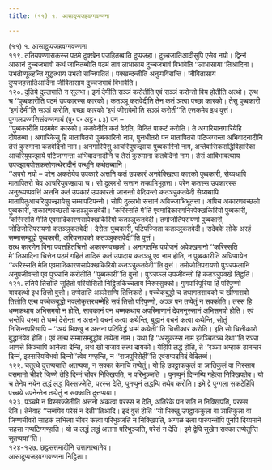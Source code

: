 ```yaml
---
title: (११) १. आसादुप्पजहवग्गवण्णना

---
```

(११) १. आसादुप्पजहवग्गवण्णना  
११९. ततियपण्णासकस्स पठमे दुक्खेन पजहितब्बाति दुप्पजहा। दुच्‍चजातिआदीसुपि एसेव नयो। द्विन्‍नं आसानं दुच्‍चजभावो कथं जानितब्बोति पठमं ताव लाभासाय दुच्‍चजभावं विभावेति ‘‘लाभासाया’’तिआदिना। उभतोब्यूळ्हन्ति युद्धत्थाय उभतो सन्‍निपतितं। पक्खन्दन्तीति अनुप्पविसन्ति। जीवितासाय दुप्पजहत्तातिआदिना जीवितासाय दुच्‍चजभावं विभावेति।  
१२०. दुतिये दुल्‍लभाति न सुलभा। इणं देमीति सञ्‍ञं करोतीति एवं सञ्‍ञं करोन्तो विय होतीति अत्थो। एत्थ च ‘‘पुब्बकारीति पठमं उपकारस्स कारको। कतञ्‍ञू कतवेदीति तेन कतं ञत्वा पच्छा कारको। तेसु पुब्बकारी ‘इणं देमी’ति सञ्‍ञं करोति, पच्छा कारको ‘इणं जीरापेमी’ति सञ्‍ञं करोती’’ति एत्तकमेव इध वुत्तं। पुग्गलपण्णत्तिसंवण्णनायं (पु॰ प॰ अट्ठ॰ ८३) पन –  
‘‘पुब्बकारीति पठममेव कारको। कतवेदीति कतं वेदेति, विदितं पाकटं करोति। ते अगारियानगारियेहि दीपेतब्बा। अगारिकेसु हि मातापितरो पुब्बकारिनो नाम, पुत्तधीतरो पन मातापितरो पटिजग्गन्ता अभिवादनादीनि तेसं कुरुमाना कतवेदिनो नाम। अनगारियेसु आचरियुपज्झाया पुब्बकारिनो नाम, अन्तेवासिकसद्धिविहारिका आचरियुपज्झाये पटिजग्गन्ता अभिवादनादीनि च तेसं कुरुमाना कतवेदिनो नाम। तेसं आविभावत्थाय उपज्झायपोसकसोणत्थेरादीनं वत्थूनि कथेतब्बानि।  
‘‘अपरो नयो – परेन अकतेयेव उपकारे अत्तनि कतं उपकारं अनपेक्खित्वा कारको पुब्बकारी, सेय्यथापि मातापितरो चेव आचरियुपज्झाया च। सो दुल्‍लभो सत्तानं तण्हाभिभूतत्ता। परेन कतस्स उपकारस्स अनुरूपप्पवत्तिं अत्तनि कतं उपकारं उपकारतो जानन्तो वेदियन्तो कतञ्‍ञुकतवेदी सेय्यथापि मातापितुआचरियुपज्झायेसु सम्मापटिपन्‍नो। सोपि दुल्‍लभो सत्तानं अविज्‍जाभिभूतत्ता। अपिच अकारणवच्छलो पुब्बकारी, सकारणवच्छलो कतञ्‍ञुकतवेदी। ‘करिस्सति मे’ति एवमादिकारणनिरपेक्खकिरियो पुब्बकारी, ‘करिस्सति मे’ति एवमादिकारणसापेक्खकिरियो कतञ्‍ञुकतवेदी। तमोजोतिपरायणो पुब्बकारी, जोतिजोतिपरायणो कतञ्‍ञुकतवेदी। देसेता पुब्बकारी, पटिपज्‍जिता कतञ्‍ञुकतवेदी। सदेवके लोके अरहं सम्मासम्बुद्धो पुब्बकारी, अरियसावको कतञ्‍ञुकतवेदी’’ति वुत्तं।  
तत्थ कारणेन विना पवत्तहितचित्तो अकारणवच्छलो। अनागतम्हि पयोजनं अपेक्खमानो ‘‘करिस्सति मे’’तिआदिना चित्तेन पठमं गहितं तादिसं कतं उपादाय कतञ्‍ञू एव नाम होति, न पुब्बकारीति अधिप्पायेन ‘‘करिस्सति मेति एवमादिकारणसापेक्खकिरियो कतञ्‍ञुकतवेदी’’ति वुत्तं। तमोजोतिपरायणो पुञ्‍ञफलानि अनुपजीवन्तो एव पुञ्‍ञानि करोतीति ‘‘पुब्बकारी’’ति वुत्तो। पुञ्‍ञफलं उपजीवन्तो हि कतञ्‍ञुपक्खे तिट्ठति।  
१२१. ततिये तित्तोति सुहितो परियोसितो निट्ठितकिच्‍चताय निरुस्सुक्‍को। गुणपारिपूरिया हि परिपुण्णो यावदत्थो इध तित्तो वुत्तो। तप्पेताति अञ्‍ञेसम्पि तित्तिकरो। पच्‍चेकबुद्धो च तथागतसावको च खीणासवो तित्तोति एत्थ पच्‍चेकबुद्धो नवलोकुत्तरधम्मेहि सयं तित्तो परिपुण्णो, अञ्‍ञं पन तप्पेतुं न सक्‍कोति। तस्स हि धम्मकथाय अभिसमयो न होति, सावकानं पन धम्मकथाय अपरिमाणानं देवमनुस्सानं अभिसमयो होति। एवं सन्तेपि यस्मा ते धम्मं देसेन्ता न अत्तनो वचनं कत्वा कथेन्ति, बुद्धानं वचनं कत्वा कथेन्ति, सोतुं निसिन्‍नपरिसापि – ‘‘अयं भिक्खु न अत्तना पटिविद्धं धम्मं कथेती’’ति चित्तीकारं करोति। इति सो चित्तीकारो बुद्धानंयेव होति। एवं तत्थ सम्मासम्बुद्धोव तप्पेता नाम। यथा हि ‘‘असुकस्स नाम इदञ्‍चिदञ्‍च देथा’’ति रञ्‍ञा आणत्ते किञ्‍चापि आनेत्वा देन्ति, अथ खो राजाव तत्थ दायको। येहिपि लद्धं होति, ते ‘‘रञ्‍ञा अम्हाकं ठानन्तरं दिन्‍नं, इस्सरियविभवो दिन्‍नो’’त्वेव गण्हन्ति, न ‘‘राजपुरिसेही’’ति एवंसम्पदमिदं वेदितब्बं।  
१२२. चतुत्थे दुत्तप्पयाति अतप्पया, न सक्‍का केनचि तप्पेतुं। यो हि उपट्ठाककुलं वा ञातिकुलं वा निस्साय वसमानो चीवरे जिण्णे तेहि दिन्‍नं चीवरं निक्खिपति, न परिभुञ्‍जति । पुनप्पुनं दिन्‍नम्पि गहेत्वा निक्खिपतेव। यो च तेनेव नयेन लद्धं लद्धं विस्सज्‍जेति, परस्स देति, पुनप्पुनं लद्धम्पि तथेव करोति। इमे द्वे पुग्गला सकटेहिपि पच्‍चये उपनेन्तेन तप्पेतुं न सक्‍काति दुत्तप्पया।  
१२३. पञ्‍चमे न विस्सज्‍जेतीति अत्तनो अकत्वा परस्स न देति, अतिरेके पन सति न निक्खिपति, परस्स देति। तेनेवाह ‘‘सब्बंयेव परेसं न देती’’तिआदि। इदं वुत्तं होति ‘‘यो भिक्खु उपट्ठाककुला वा ञातिकुला वा जिण्णचीवरो साटकं लभित्वा चीवरं कत्वा परिभुञ्‍जति न निक्खिपति, अग्गळं दत्वा पारुपन्तोपि पुनपि दिय्यमाने सहसा नप्पटिग्गण्हाति। यो च लद्धं लद्धं अत्तना परिभुञ्‍जति, परेसं न देति। इमे द्वेपि सुखेन सक्‍का तप्पेतुन्ति सुतप्पया’’ति।  
१२४-१२७. छट्ठसत्तमादीनि उत्तानत्थानेव।  
आसादुप्पजहवग्गवण्णना निट्ठिता।  